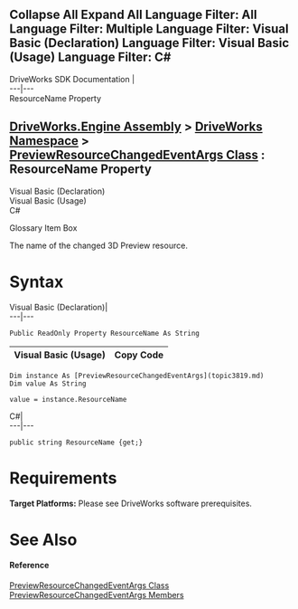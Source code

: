        

 Collapse All Expand All  Language Filter: All  Language Filter: Multiple  Language Filter: Visual Basic (Declaration) Language Filter: Visual Basic (Usage) Language Filter: C#  
---  
DriveWorks SDK Documentation  |   
---|---  
ResourceName Property   
  
[DriveWorks.Engine Assembly](topic2156.md) > [DriveWorks Namespace](topic2159.md) > [PreviewResourceChangedEventArgs Class](topic3819.md) : ResourceName Property  
---  
  
Visual Basic (Declaration)    
Visual Basic (Usage)    
C# 

Glossary Item Box

The name of the changed 3D Preview resource. 

# Syntax

Visual Basic (Declaration)|   
---|---  
      
    
    Public ReadOnly Property ResourceName As String  
  
Visual Basic (Usage)| Copy Code  
---|---  
      
    
    Dim instance As [PreviewResourceChangedEventArgs](topic3819.md)
    Dim value As String
     
    value = instance.ResourceName  
  
C#|   
---|---  
      
    
    public string ResourceName {get;}  
  
# Requirements

**Target Platforms:** Please see DriveWorks software prerequisites.

# See Also

#### Reference

[PreviewResourceChangedEventArgs Class](topic3819.md)   
[PreviewResourceChangedEventArgs Members](topic3820.md)


